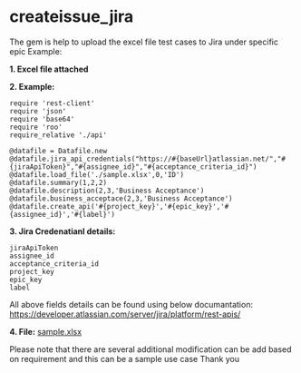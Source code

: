 # createissue_jira

The gem is help to upload the excel file test cases to Jira under specific epic
Example: 

**1. Excel file attached** 

**2. Example:** 
```
require 'rest-client'
require 'json'
require 'base64'
require 'roo'
require_relative './api'

@datafile = Datafile.new
@datafile.jira_api_credentials("https://#{baseUrl}atlassian.net/","#{jiraApiToken}","#{assignee_id}","#{acceptance_criteria_id}")
@datafile.load_file('./sample.xlsx',0,'ID')
@datafile.summary(1,2,2)
@datafile.description(2,3,'Business Acceptance')
@datafile.business_acceptace(2,3,'Business Acceptance')
@datafile.create_api('#{project_key}','#{epic_key}','#{assignee_id}','#{label}')
```

**3. Jira Credenatianl details:** 
```
jiraApiToken
assignee_id
acceptance_criteria_id
project_key
epic_key
label
```

All above fields details can be found using below documantation: https://developer.atlassian.com/server/jira/platform/rest-apis/

**4. File:**
[sample.xlsx](https://github.com/Sachin8890/createissue_jira/files/10320730/sample.xlsx)

Please note that there are several additional modification can be add based on requirement and this can be a sample use case 
Thank you 
